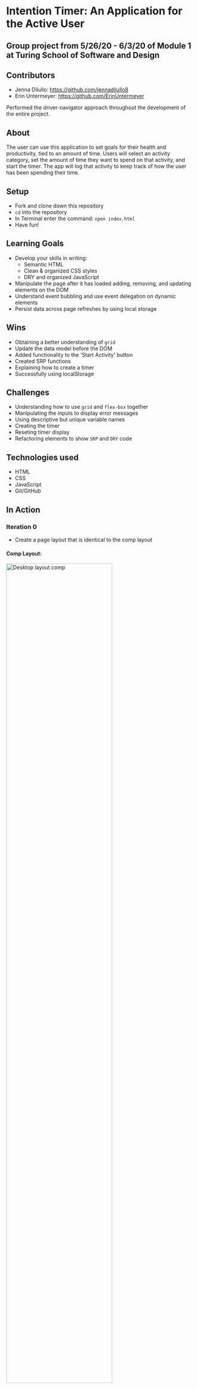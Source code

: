 # Intention Timer: An Application for the Active User

## Group project from 5/26/20 - 6/3/20 of Module 1 at Turing School of Software and Design

## Contributors

 - Jenna Dilullo: https://github.com/jennadilullo8
 - Erin Untermeyer: https://github.com/ErinUntermeyer

Performed the driver-navigator approach throughout the development of the entire project.

## About

The user can use this application to set goals for their health and productivity, tied to an amount of time. Users will select an activity category, set the amount of time they want to spend on that activity, and start the timer. The app will log that activity to keep track of how the user has been spending their time.

## Setup

- Fork and clone down this repository
- `cd` into the repository
- In Terminal enter the command: `open index.html`
- Have fun!

## Learning Goals

- Develop your skills in writing:
  - Semantic HTML
  - Clean & organized CSS styles
  - DRY and organized JavaScript
- Manipulate the page after it has loaded adding, removing, and updating elements on the DOM
- Understand event bubbling and use event delegation on dynamic elements
- Persist data across page refreshes by using local storage

## Wins

- Obtaining a better understanding of `grid`
- Update the data model before the DOM
- Added functionality to the 'Start Activity' button
- Created SRP functions
- Explaining how to create a timer
- Successfully using localStorage

## Challenges

- Understanding how to use `grid` and `flex-box` together
- Manipulating the inputs to display error messages
- Using descriptive but unique variable names
- Creating the timer
- Reseting timer display
- Refactoring elements to show `SRP` and `DRY` code

## Technologies used

- HTML
- CSS
- JavaScript
- Git/GitHub

## In Action

### Iteration 0

- Create a page layout that is identical to the comp layout

#### Comp Layout:

<img src="/assets/comp-desktop.png" alt="Desktop layout comp" height=auto width=75%/>

#### Our Layout:

<img src="/assets/Our-Comp_layout.png" alt="Our desktop layout" height=auto width=75%/>

#### Mobile Comp Layout:

<img src="/assets/mobile-1.png" alt="Mobile Comp Layout One" height=auto width=75%/>

<img src="/assets/mobile-2.png" alt="Mobile Comp Layout Two" height=auto width=75%/>

#### Our Mobile Layout:

<img src="/assets/Our-Mobile-1.png" alt="Our Mobile Layout One" height=auto width=75%/>

<img src="/assets/Our-mobile-2.png" alt="Our Mobile Layout Two" height=auto width=75%/>

### Iteration 1

- Create the Activity class

### Iteration 2

The gif will show;

- When an activity category is clicked on, the border and icon will change colors to give a visual indication that it has been selected
- As the user types into the input fields; the minutes and seconds fields should only accept numbers
- When the Start Activity button is clicked, the user should no longer see the form, and instead see a timer clock. The timer clock should display the user-provided minutes and seconds, as well as the description. The category color will appear as the outline of the circle
- If the Start Activity button is clicked before the user has entered information into all four inputs, the user will receive an error message, and if the minutes and seconds inputs are not filled out properly an error message will also appear

<img src="http://g.recordit.co/W4WGWnhdbl.gif" alt="Start Activity Timer Display" height=auto width=75%/>

### Iteration 3

The gif will show;

- When the user clicks on the 'START' button, the timer will count down by seconds and when the timer decrements to 0, the user will then see a congratulatory message

<img src="http://g.recordit.co/SPKQV1Bm4p.gif" alt="Count Down Timer" height=auto width=75%/>

### Iteration 4

The gif will show;

- When the user acknowledges the message and completion of the activity by clicking the 'Log Activity' button, a card with the category, time, and the users input will display.
- The card should also have a small color-coded visual indicator of the category.

<img src="http://g.recordit.co/u58U9UCEAc.gif" alt="Count Down Timer" height=auto width=75%/>


### Iteration 5

The gif will show;

- When the user refreshes the page,
    - Their past activities are still displayed!

<img src="http://g.recordit.co/0Pk9uKytjW.gif" alt="Count Down Timer" height=auto width=75%/>
